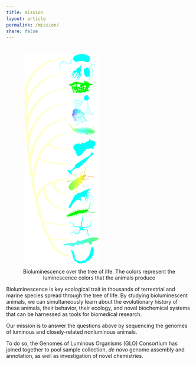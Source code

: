```yaml
---
title: mission
layout: article
permalink: /mission/
share: false
---
```


<figure style="float:left">
<img src="../images/curved_tree_skeleton.png" alt="Tree of Life" 
    style="width: 200px;  margin:10px;"/>
    <figcaption style="text-align: center;">Bioluminescence over the tree of life. The colors represent the 
    luminescence colors that the animals produce</figcaption>
</figure>

Bioluminescence is key ecological trait in thousands of terrestrial
and marine species spread through the tree of life. By studying
bioluminescent animals, we can simultaneously learn about the
evolutionary history of these animals, their behavior, their ecology,
and novel biochemical systems that can be harnessed as tools for
biomedical research.

Our mission is to answer the questions above by sequencing the genomes
of luminous and closely-related nonluminous animals.

To do so, the Genomes of Luminous Organisms (GLO) Consortium has
joined together to pool sample collection, _de novo_ genome assembly
and annotation, as well as investigation of novel chemistries.

